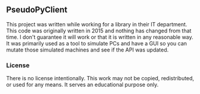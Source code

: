 ## PseudoPyClient

This project was written while working for a library in their IT department. This code was originally written in 2015 and
nothing has changed from that time. I don't guarantee it will work or that it is written in any reasonable way. It was 
primarily used as a tool to simulate PCs and have a GUI so you can mutate those simulated machines and see if the API was updated.

### License

There is no license intentionally. This work may not be copied, redistributed, or used for any means. It serves an educational 
purpose only.
